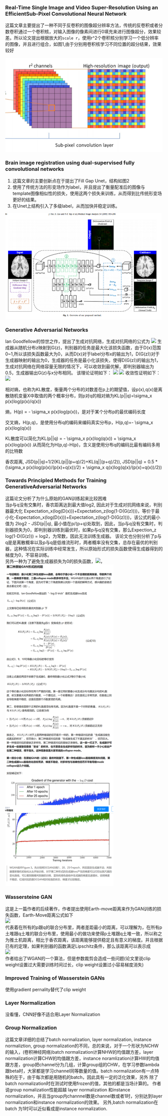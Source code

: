 ### Real-Time Single Image and Video Super-Resolution Using an EfficientSub-Pixel Convolutional Neural Network ###
这篇文章主要提出了一种不同于反卷积的图像超分辨率方法，传统的反卷积或者分数卷积通过一个卷积核，对输入图像的像素间进行0填充来进行图像超分，效果较差。所以论文提出根据放大的```scale r```，使用r^2个卷积核分别学习一个低分辨率的图像，并且进行组合，如图1,由于分别用卷积核学习不同位置的超分结果，效果较好

![图1](Real_Time_Single_pixelshuffle.png)

### Brain image registration using dual-supervised fully convolutional networks ###
1. 这篇文章的主要创新点在于提出了Fill Gap Unet，结构如图2
2. 使用了传统方法的形变场作为label，并且提出了衡量配准后的图像与template图像相似性的损失，使用这两个损失来训练，从而得到比传统形变场更好的结果。
3. 在Unet上结构引入了多级label，从而加快并稳定训练。

<img src="BIRNET.png" width="500" hegiht="313" align=center />

### Generative Adversarial Networks ###
Ian Goodfellow的惊世之作，提出了生成对抗网络，生成对抗网络的公式为
<img src="Generative Adversarial Networks loss.png">
生成器从随机分布z映射到G(z)，判别器的任务是最大化该损失函数，由于D(x)范围0~1,所以该损失函数最大为0，从而D(x)对于label分布x的输出为1，D(G(z))对于生成器映射的输出为0，生成器的任务是最小化该损失，使得D(G(z))的输出为1，生成对抗网络在网络容量无限的情况下，可以收敛到最优解，即判别器输出为0.5，生成器输出G(z)与x分布相同。
该理论证明如下：
<img src="Generative Adversarial Networks optimal G.png">
<img src="Generative Adversarial Networks optimal D.png">
收敛性证明如下：
<img src="Generative Adversarial Networks optimal G convergence.png">

相对熵，也称为KL散度，衡量两个分布的对数差在p上的期望值，设p(x),q(x)是离散随机变量X中取值的两个概率分布，则p对q的相对熵为KL(p||q)=\sigma_x p(x)log(p(x)/q(x))

熵，H(p) = - \sigma_x p(x)log(p(x))，是对于某个分布p的最优编码长度

交叉熵，H(p,q)，是使用分布q的编码来编码真实分布p，H(p,q)=- \sigma_x p(x)log(q(x))

KL散度可以简化为KL(p||q) = - \sigma_x p(x)log(q(x)) + \sigma_x p(x)log(p(x))
从而简化为H(p,q)-H(p)，含义是使用分布q的编码比最有编码多用的比特数

香农距离, JSD(p||q)=1/2(KL(p||(p+q)/2)+KL(q||(p+q)/2)),
JSD(p||q) = 0.5 * (\sigma_x p(x)log(p(x)/(p(x)+q(x))/2) + \sigma_x q(x)log(q(x)/(p(x)+q(x))/2))


### Towards Principled Methods for Training GenerativeAdversarial Networks ###
这篇论文分析了为什么原始的GAN训练起来比较困难
<br/>当p与q没有交集时，香农距离达到最大值log2, 因此对于生成对抗网络来说，判别器最大化
Expectation_x(log(D(x)))+Expectation_z(log(1-D(G(z))))，等价于最小化-Expectation_x(log(D(x)))+Expectation_z(log(1-D(G(z))))，该公式的最小值为
2log2 - JSD(p||q), 最小值在p/(p+q)处取到，因此，当p与q没有交集时，判别器损失为0，即判别器训练到最优时，如果p与q没有交集，那么Expection_z log(1-D(G(z))) = log2，为常数，因此无法训练生成器。
该论文也分别分析了p与q是是离散概率以及p与q是低维流形时，两者概率没有交集，总存在最优的判别器，这种情况在实际训练中经常发生，所以原始形式的损失函数使得生成器得到的梯度为0，不容易训练。
<br/>另外一种为了避免生成器损失为0的损失函数，<img src="Towards Principled Methods for Training GenerativeAdversarial Networks loss d trick.png">，
<img src="Towards Principled Methods for Training Generative networks loss D trick2.png">

### Wassersteine GAN ###
这是上一篇作者的后续著作，作者提出使用Earth-move距离来作为GAN训练的损失函数，Earth-Move距离公式如下<br/>
<img src="Wasserstein GAN earth move.png"><br/>
代表着在所有的p跟q的联合分布里，两者差距最小的距离，可以理解为，在所有p土堆跟q土堆的联合分布里，使用最小的做功来使得p土堆跟q土堆一致，所以称之为推土机距离，相比于香农距离，该距离能够提供稳定且有意义的梯度。并且根据已有的定理，如果判别器的函数满足Lipschitz条件，那么该距离可以表示成<br/>
<img src="Wasserstein GAN earth move2.png"><br/>
作者给出了WGAN的一个算法，但是参数裁剪会造成一些问题(论文里说clip weight设置过大需要训练时间过长，clip weight设置过小容易梯度消失)

### Improved Training of Wasserstein GANs ###
使用gradient pernality替代了clip weight

### Layer Normalization ###
没看懂，CNN好像不适合用Layer Normalization

### Group Normalization ###
这篇文章详细的总结了batch normalization, layer normalization, instance normaliztion, group normalization的不同，总的来说，对于一个形状为NCHW的输入，(卷积神经网络)batch normalization计算NHW的均值跟方差，layer normalization计算CHW的均值跟方差，instance noramlization计算HW的均值跟方差，group把channel分为几组，计算group组的CHW，在学习参数lambda跟beta时，大家都是学习channel同等数量的值。batch normalization有一点特殊的在于，由于每次都是用随机的batch，因此具有一定的泛化效果，另外 除了batch normalization时在测试时使用frozen的值，其他的都是当场计算的。
作者说group nomalization性能超越 layer normalization 和instance  normalization，并且当group内channnel数是channel数或者1时，分别达到layer normalization和instance normalization的效果。
另外,batch normalization在batch 为1时可以近似看成是instance normalization.